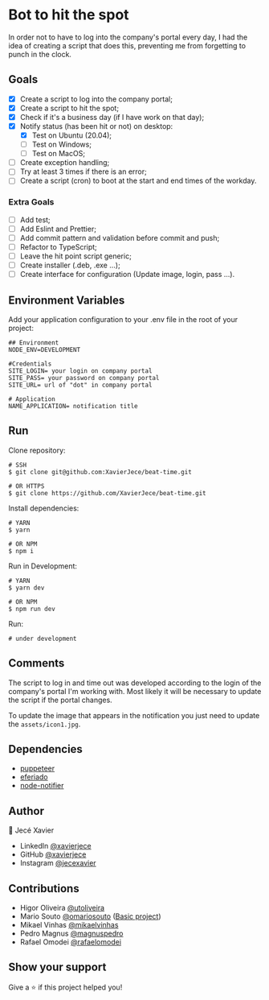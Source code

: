 # Bot to hit the spot

In order not to have to log into the company's portal every day, I had the idea of creating a script that does this, preventing me from forgetting to punch in the clock.

## Goals

- [x] Create a script to log into the company portal;
- [x] Create a script to hit the spot;
- [x] Check if it's a business day (if I have work on that day);
- [x] Notify status (has been hit or not) on desktop:
  - [x] Test on Ubuntu (20.04);
  - [ ] Test on Windows;
  - [ ] Test on MacOS;
- [ ] Create exception handling;
- [ ] Try at least 3 times if there is an error;
- [ ] Create a script (cron) to boot at the start and end times of the workday.

### Extra Goals

- [ ] Add test;
- [ ] Add Eslint and Prettier;
- [ ] Add commit pattern and validation before commit and push;
- [ ] Refactor to TypeScript;
- [ ] Leave the hit point script generic;
- [ ] Create installer (.deb, .exe ...);
- [ ] Create interface for configuration (Update image, login, pass ...).

## Environment Variables

Add your application configuration to your .env file in the root of your project:
```
## Environment
NODE_ENV=DEVELOPMENT

#Credentials
SITE_LOGIN= your login on company portal
SITE_PASS= your password on company portal
SITE_URL= url of "dot" in company portal

# Application
NAME_APPLICATION= notification title
```

## Run

Clone repository:
```SHELL
# SSH
$ git clone git@github.com:XavierJece/beat-time.git

# OR HTTPS
$ git clone https://github.com/XavierJece/beat-time.git
```


Install dependencies:
```SHELL
# YARN 
$ yarn

# OR NPM
$ npm i
```

Run in Development:
```SHELL
# YARN 
$ yarn dev

# OR NPM
$ npm run dev
```

Run:
```SHELL
# under development
```

## Comments

The script to log in and time out was developed according to the login of the company's portal I'm working with. Most likely it will be necessary to update the script if the portal changes.

To update the image that appears in the notification you just need to update the `assets/icon1.jpg`. 


## Dependencies

- [puppeteer](https://www.npmjs.com/package/puppeteer)
- [eferiado](https://www.npmjs.com/package/eferiado)
- [node-notifier](https://www.npmjs.com/package/node-notifier)

## Author

:bust_in_silhouette: Jecé Xavier

- LinkedIn  [@xavierjece](https://www.linkedin.com/in/xavierjece/)
- GitHub    [@xavierjece](https://github.com/XavierJece)
- Instagram [@jecexavier](https://www.instagram.com/jecexavier/)

## Contributions

- Higor Oliveira [@utoliveira](https://github.com/utoliveira)
- Mario Souto [@omariosouto](https://github.com/omariosouto) ([Basic project](https://github.com/omariosouto/login-com-puppeteer))
- Mikael Vinhas  [@mikaelvinhas](https://www.linkedin.com/in/mikael-vinhas-89b637176/)
- Pedro Magnus [@magnuspedro](https://github.com/magnuspedro)
- Rafael Omodei [@rafaelomodei](https://github.com/rafaelomodei)


## Show your support
Give a :star: if this project helped you!